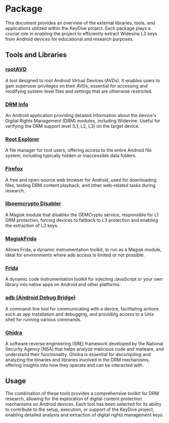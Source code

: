 # Package

This document provides an overview of the external libraries, tools, and applications utilized within the KeyDive project. Each package plays a crucial role in enabling the project to efficiently extract Widevine L3 keys from Android devices for educational and research purposes.

## Tools and Libraries

### [rootAVD](https://gitlab.com/newbit/rootAVD)
A tool designed to root Android Virtual Devices (AVDs). It enables users to gain superuser privileges on their AVDs, essential for accessing and modifying system-level files and settings that are otherwise restricted.

### [DRM Info](https://apkcombo.com/drm-info/com.androidfung.drminfo/download/phone-1.1.9.220313-apk)
An Android application providing detailed information about the device's Digital Rights Management (DRM) modules, including Widevine. Useful for verifying the DRM support level (L1, L2, L3) on the target device.

### [Root Explorer](https://apkcombo.com/root-explorer/com.speedsoftware.rootexplorer/)
A file manager for root users, offering access to the entire Android file system, including typically hidden or inaccessible data folders.

### [Firefox](https://apkcombo.com/fr/firefox/org.mozilla.firefox/)
A free and open-source web browser for Android, used for downloading files, testing DRM content playback, and other web-related tasks during research.

### [liboemcrypto Disabler](https://github.com/Magisk-Modules-Repo/liboemcryptodisabler)
A Magisk module that disables the OEMCrypto service, responsible for L1 DRM protection, forcing devices to fallback to L3 protection and enabling the extraction of L3 keys.

### [MagiskFrida](https://github.com/ViRb3/magisk-frida)
Allows Frida, a dynamic instrumentation toolkit, to run as a Magisk module, ideal for environments where adb access is limited or not possible.

### [Frida](https://github.com/frida/frida/releases)
A dynamic code instrumentation toolkit for injecting JavaScript or your own library into native apps on Android and other platforms.

### [adb (Android Debug Bridge)](https://developer.android.com/tools/adb)
A command-line tool for communicating with a device, facilitating actions such as app installation and debugging, and providing access to a Unix shell for running various commands.

### [Ghidra](https://github.com/NationalSecurityAgency/ghidra)
A software reverse engineering (SRE) framework developed by the National Security Agency (NSA) that helps analyze malicious code and malware, and understand their functionality. Ghidra is essential for decompiling and analyzing the binaries and libraries involved in the DRM mechanisms, offering insights into how they operate and can be interacted with.

## Usage
The combination of these tools provides a comprehensive toolkit for DRM research, allowing for the exploration of digital content protection mechanisms on Android devices. Each tool has been selected for its ability to contribute to the setup, execution, or support of the KeyDive project, enabling detailed analysis and extraction of digital rights management keys.